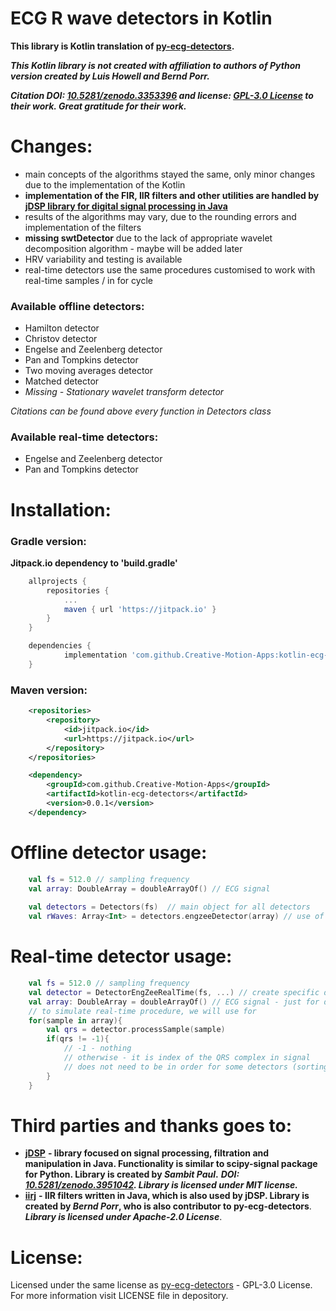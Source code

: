 
# ECG R wave detectors in Kotlin

**This library is Kotlin translation of [py-ecg-detectors](https://github.com/berndporr/py-ecg-detectors).**

**_This Kotlin library is not created with affiliation to authors of Python version created by Luis Howell and Bernd Porr._**

**_Citation DOI: [10.5281/zenodo.3353396](https://doi.org/10.5281/zenodo.3353396) and license: [GPL-3.0 License](https://github.com/berndporr/py-ecg-detectors) to their work. Great gratitude for their work._** 

# Changes:

* main concepts of the algorithms stayed the same, only minor changes due to the implementation of the Kotlin
* **implementation of the FIR, IIR filters and other utilities are handled by [jDSP library for digital signal processing in Java](https://github.com/psambit9791/jDSP)**
* results of the algorithms may vary, due to the rounding errors and implementation of the filters 
* **missing swtDetector** due to the lack of appropriate wavelet decomposition algorithm - maybe will be added later
* HRV variability and testing is available
* real-time detectors use the same procedures customised to work with real-time samples / in for cycle

### Available offline detectors:
* Hamilton detector
* Christov detector
* Engelse and Zeelenberg detector
* Pan and Tompkins detector
* Two moving averages detector
* Matched detector 
* *Missing - Stationary wavelet transform detector*

*Citations can be found above every function in Detectors class*

### Available real-time detectors:
* Engelse and Zeelenberg detector
* Pan and Tompkins detector 

# Installation:

### Gradle version:

**Jitpack.io dependency to 'build.gradle'**

```groovy
	allprojects {
		repositories {
			...
			maven { url 'https://jitpack.io' }
		}
	}

```

```groovy
	dependencies {
	        implementation 'com.github.Creative-Motion-Apps:kotlin-ecg-detectors:0.0.1'
	}

```

### Maven version:

```xml
	<repositories>
		<repository>
		    <id>jitpack.io</id>
		    <url>https://jitpack.io</url>
		</repository>
	</repositories>
```

```xml
	<dependency>
	    <groupId>com.github.Creative-Motion-Apps</groupId>
	    <artifactId>kotlin-ecg-detectors</artifactId>
	    <version>0.0.1</version>
	</dependency>
```

# Offline detector usage:

```kotlin
    val fs = 512.0 // sampling frequency
    val array: DoubleArray = doubleArrayOf() // ECG signal 
    
    val detectors = Detectors(fs)  // main object for all detectors
    val rWaves: Array<Int> = detectors.engzeeDetector(array) // use of the specific detector
```

# Real-time detector usage:
```kotlin
    val fs = 512.0 // sampling frequency
    val detector = DetectorEngZeeRealTime(fs, ...) // create specific detector with inputs
    val array: DoubleArray = doubleArrayOf() // ECG signal - just for demonstration
    // to simulate real-time procedure, we will use for
    for(sample in array){
        val qrs = detector.processSample(sample)
        if(qrs != -1){
            // -1 - nothing
            // otherwise - it is index of the QRS complex in signal
            // does not need to be in order for some detectors (sorting required in some cases)
        }
    } 
```

# Third parties and thanks goes to:


* **[jDSP](https://github.com/psambit9791/jDSP)** **- library focused on signal processing, filtration and manipulation in Java. Functionality is similar to scipy-signal package for Python. Library is created by *Sambit Paul*.** **_DOI: [10.5281/zenodo.3951042](https://doi.org/10.5281/zenodo.3951042). Library is licensed under MIT license._**
* **[iirj](https://github.com/berndporr/iirj)** **- IIR filters written in Java, which is also used by jDSP. Library is created by *Bernd Porr*, who is also contributor to py-ecg-detectors**. **_Library is licensed under Apache-2.0 License_**.

# License:

Licensed under the same license as [py-ecg-detectors](https://github.com/berndporr/py-ecg-detectors) - GPL-3.0 License. For more information visit LICENSE file in depository.
